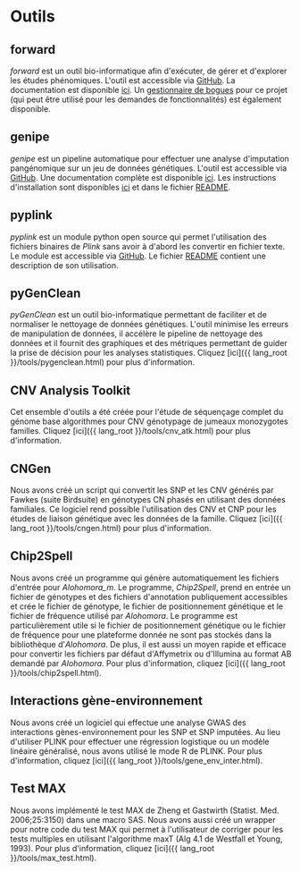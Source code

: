 
# Outils

## forward

*forward* est un outil bio-informatique afin d'exécuter, de gérer et d'explorer
les études phénomiques. L'outil est accessible via
[GitHub](https://github.com/legaultmarc/forward). La documentation est
disponible [ici](http://legaultmarc.github.io/forward/). Un [gestionnaire de
bogues](https://github.com/legaultmarc/forward/issues) pour ce projet (qui peut
être utilisé pour les demandes de fonctionnalités) est également disponible.


## genipe

*genipe* est un pipeline automatique pour effectuer une analyse d'imputation
pangénomique sur un jeu de données génétiques. L'outil est accessible via
[GitHub](https://github.com/pgxcentre/genipe). Une documentation complète est
disponible [ici](http://pgxcentre.github.io/genipe/). Les instructions
d'installation sont disponibles
[ici](http://pgxcentre.github.io/genipe/installation.html) et dans le fichier
[README](https://github.com/pgxcentre/genipe/blob/master/README.mkd).


## pyplink

*pyplink* est un module python open source qui permet l'utilisation des
fichiers binaires de *Plink* sans avoir à d'abord les convertir en fichier
texte. Le module est accessible via
[GitHub](https://github.com/lemieuxl/pyplink). Le fichier
[README](https://github.com/lemieuxl/pyplink/blob/master/README.mkd) contient
une description de son utilisation.


## pyGenClean

*pyGenClean* est un outil bio-informatique permettant de faciliter et de
normaliser le nettoyage de données génétiques. L'outil minimise les erreurs de
manipulation de données, il accélère le pipeline de nettoyage des données et il
fournit des graphiques et des métriques permettant de guider la prise de
décision pour les analyses statistiques. Cliquez
[ici]({{ lang_root }}/tools/pygenclean.html) pour plus d'information.


## CNV Analysis Toolkit

Cet ensemble d'outils a été créée pour l'étude de séquençage complet du génome
base algorithmes pour CNV génotypage de jumeaux monozygotes familles. Cliquez
[ici]({{ lang_root }}/tools/cnv_atk.html) pour plus d'information.


## CNGen

Nous avons créé un script qui convertit les SNP et les CNV générés par Fawkes
(suite Birdsuite) en génotypes CN phasés en utilisant des données familiales.
Ce logiciel rend possible l'utilisation des CNV et CNP pour les études de
liaison génétique avec les données de la famille. Cliquez
[ici]({{ lang_root }}/tools/cngen.html) pour plus d'information.


## Chip2Spell

Nous avons créé un programme qui génère automatiquement les fichiers d'entrée
pour *Alohomora_m*. Le programme, *Chip2Spell*, prend en entrée un fichier de
génotypes et des fichiers d'annotation publiquement accessibles et crée le
fichier de génotype, le fichier de positionnement génétique et le fichier de
fréquence utilisé par *Alohomora*. Le programme est particulièrement utile si
le fichier de positionnement génétique ou le fichier de fréquence pour une
plateforme donnée ne sont pas stockés dans la bibliothèque d'*Alohomora*. De
plus, il est aussi un moyen rapide et efficace pour convertir les fichiers par
défaut d'Affymetrix ou d'Illumina au format AB demandé par *Alohomora*. Pour
plus d'information, cliquez [ici]({{ lang_root }}/tools/chip2spell.html).


## Interactions gène-environnement

Nous avons créé un logiciel qui effectue une analyse GWAS des interactions
gènes-environnement pour les SNP et SNP imputées. Au lieu d'utiliser PLINK pour
effectuer une régression logistique ou  un modèle linéaire généralisé, nous
avons utilisé le mode R de PLINK. Pour plus d'information, cliquez
[ici]({{ lang_root }}/tools/gene_env_inter.html).


## Test MAX

Nous avons implémenté le test MAX de Zheng et Gastwirth (Statist. Med.
2006;25:3150) dans une macro SAS. Nous avons aussi créé un wrapper pour notre
code du test MAX qui permet à l'utilisateur de corriger pour les tests
multiples en utilisant l'algorithme maxT (Alg 4.1 de Westfall et Young, 1993).
Pour plus d'information, cliquez [ici]({{ lang_root }}/tools/max_test.html).
